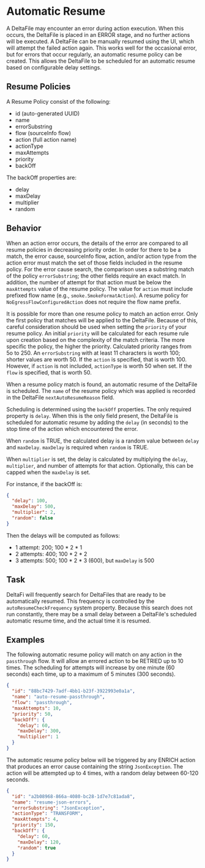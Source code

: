 # Automatic Resume

A DeltaFile may encounter an error during action execution. When this occurs, the DeltaFile is placed in an ERROR stage,
and no further actions will be executed. A DeltaFile can be manually resumed using the UI, which will attempt the failed
action again. This works well for the occasional error, but for errors that occur regularly, an automatic resume policy
can be created. This allows the DeltaFile to be scheduled for an automatic resume based on configurable delay settings.

## Resume Policies

A Resume Policy consist of the following:

* id (auto-generated UUID)
* name
* errorSubstring
* flow (sourceInfo flow)
* action (full action name)
* actionType
* maxAttempts
* priority
* backOff

The backOff properties are:

* delay
* maxDelay
* multiplier
* random

## Behavior

When an action error occurs, the details of the error are compared to all resume policies in decreasing priority order. In order for there to be a match, the error cause, sourceInfo flow, action, and/or action type from the action error must match
the set of those fields included in the resume policy.
For the error cause search, the comparison uses a substring match of the policy `errorSubstring`;
the other fields require an exact match.
In addition, the number of attempt for that action must be below the `maxAttempts` value of the resume policy.
The value for `action` must include prefixed flow name (e.g., `smoke.SmokeFormatAction`). A resume policy for `NoEgressFlowConfiguredAction` does not require the flow name prefix.

It is possible for more than one resume policy to match an action error. Only the first policy that matches will be applied to the DeltaFile. Because of this, careful consideration should be used when setting the `priority` of your resume policy. An initial  `priority` will be calculated for each resume rule upon creation based on the complexity of the match criteria.
The more specific the policy, the higher the priority.
Calculated priority ranges from 5o to 250.
An `errorSubstring` with at least 11 characters is worth 100; shorter values are worth 50.
If the `action` is specified, that is worth 100.
However, if `action` is not included,  `actionType` is worth 50 when set.
If the `flow` is specified, that is worth 50.


When a resume policy match is found, an automatic resume of the DeltaFile is scheduled. The `name` of the resume policy which was applied is recorded in the DeltaFile `nextAutoResumeReason` field.

Scheduling is determined using the `backOff` properties. The only required property is `delay`. When this is the only
field present, the DeltaFile is scheduled for automatic resume by adding the `delay` (in seconds) to the stop time of
the action which encountered the error.

When `random` is TRUE, the calculated delay is a random value between `delay` and `maxDelay`. `maxDelay` is required
when `random` is TRUE.

When `multiplier` is set, the delay is calculated by multiplying the `delay`, `multiplier`, and number of attempts for
that action. Optionally, this can be capped when the `maxDelay` is set.

For instance, if the backOff is:

```json
{
  "delay": 100,
  "maxDelay": 500,
  "multiplier": 2,
  "random": false
}
```

Then the delays will be computed as follows:

* 1 attempt: 200; 100 * 2 * 1
* 2 attempts: 400; 100 * 2 * 2
* 3 attempts: 500; 100 * 2 * 3 (600), but `maxDelay` is 500

## Task

DeltaFi will frequently search for DeltaFiles that are ready to be automatically resumed. This frequency is controlled
by the `autoResumeCheckFrequency` system property. Because this search does not run constantly, there may be a small
delay between a DeltaFile's scheduled automatic resume time, and the actual time it is resumed.

## Examples

The following automatic resume policy will match on any action in the `passthrough` flow. It will allow an errored
action to be RETRIED up to 10 times. The scheduling for attempts will increase by one minute (60 seconds) each time, up
to a maximum of 5 minutes (300 seconds).

```json
{
  "id": "88bc7429-7adf-4bb1-b23f-3922993e0a1a",
  "name": "auto-resume-passthrough",
  "flow": "passthrough",
  "maxAttempts": 10,
  "priority": 50,
  "backOff": {
    "delay": 60,
    "maxDelay": 300,
    "multiplier": 1
  }
}
```

The automatic resume policy below will be triggered by any ENRICH action that produces an error cause containing the
string `JsonException`. The action will be attempted up to 4 times, with a random delay between 60-120 seconds.

```json
{
  "id": "a2b08968-866a-4080-bc28-1d7e7c81ada8",
  "name": "resume-json-errors",
  "errorSubstring": "JsonException",
  "actionType": "TRANSFORM",
  "maxAttempts": 4,
  "priority": 150,
  "backOff": {
    "delay": 60,
    "maxDelay": 120,
    "random": true
  }
}
```
